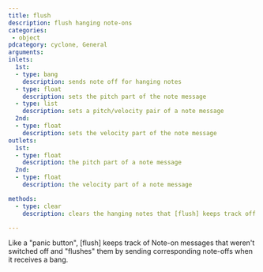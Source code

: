```yaml
---
title: flush
description: flush hanging note-ons
categories:
 - object
pdcategory: cyclone, General
arguments:
inlets:
  1st:
  - type: bang
    description: sends note off for hanging notes
  - type: float
    description: sets the pitch part of the note message
  - type: list
    description: sets a pitch/velocity pair of a note message
  2nd:
  - type: float
    description: sets the velocity part of the note message
outlets:
  1st:
  - type: float
    description: the pitch part of a note message
  2nd:
  - type: float
    description: the velocity part of a note message

methods:
  - type: clear
    description: clears the hanging notes that [flush] keeps track off

---
```


Like a "panic button", [flush] keeps track of Note-on messages that weren't switched off and "flushes" them by sending corresponding note-offs when it receives a bang.

